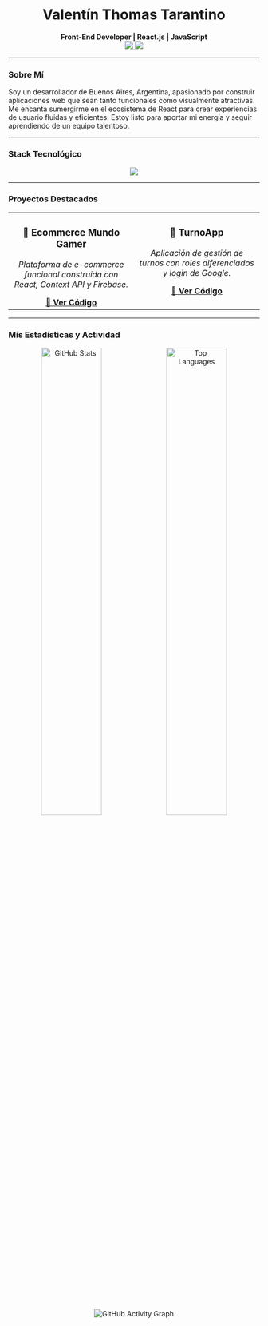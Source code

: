 <div align="center">
  <h1>Valentín Thomas Tarantino</h1>
  <strong>Front-End Developer | React.js | JavaScript</strong>
</div>

<div align="center">
  <a href="https://www.linkedin.com/in/valentín-tarantino/" target="_blank">
    <img src="https://img.shields.io/badge/LinkedIn-0A66C2?style=for-the-badge&logo=linkedin&logoColor=white" />
  </a>
  <a href="https://valentarantino.vercel.app/" target="_blank">
    <img src="https://img.shields.io/badge/Portfolio-252525?style=for-the-badge&logo=world&logoColor=white" />
  </a>
</div>

---

###  Sobre Mí
Soy un desarrollador de Buenos Aires, Argentina, apasionado por construir aplicaciones web que sean tanto funcionales como visualmente atractivas. Me encanta sumergirme en el ecosistema de React para crear experiencias de usuario fluidas y eficientes. Estoy listo para aportar mi energía y seguir aprendiendo de un equipo talentoso.

---

###  Stack Tecnológico
<p align="center">
  <img src="https://skillicons.dev/icons?i=react,javascript,html,css,sass,boostrap,firebase,nodejs,git,github" />
</p>

---

###  Proyectos Destacados

<table width="100%">
  <tr align="center">
    <!-- Proyecto 1: Ecommerce -->
    <td width="50%" valign="top">
      <h3>🛒 Ecommerce Mundo Gamer</h3>
      <p><em>Plataforma de e-commerce funcional construida con React, Context API y Firebase.</em></p>
      <strong><a href="https://github.com/ValentinTarantino/React">🔗 Ver Código</a></strong>
    </td>
    <!-- Proyecto 2: TurnoApp -->
    <td width="50%" valign="top">
      <h3>📅 TurnoApp</h3>
      <p><em>Aplicación de gestión de turnos con roles diferenciados y login de Google.</em></p>
      <strong><a href="https://github.com/ValentinTarantino/TurnoApp">🔗 Ver Código</a></strong>
    </td>
  </tr>
</table>

---

###  Mis Estadísticas y Actividad

<p align="center">
  <img src="https://github-readme-stats.vercel.app/api?username=ValentinTarantino&show_icons=true&theme=react&hide_border=true&include_all_commits=true" alt="GitHub Stats" width="49%"/>
  <img src="https://github-readme-stats.vercel.app/api/top-langs/?username=ValentinTarantino&layout=compact&theme=react&hide_border=true" alt="Top Languages" width="49%"/>
</p>

<p align="center">
  <img src="https://github-readme-activity-graph.vercel.app/graph?username=ValentinTarantino&theme=react&hide_border=true" alt="GitHub Activity Graph"/>
</p>
